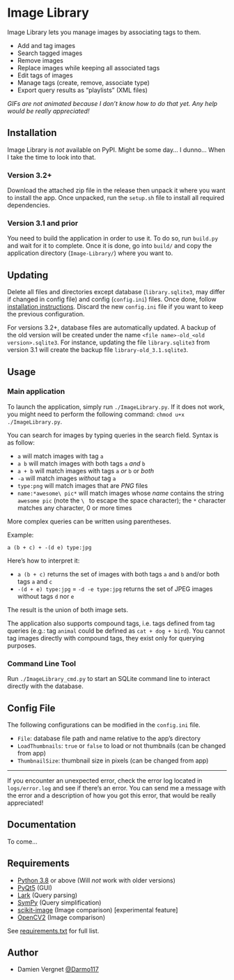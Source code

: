 # Image Library

Image Library lets you manage images by associating tags to them.

- Add and tag images
- Search tagged images
- Remove images
- Replace images while keeping all associated tags
- Edit tags of images
- Manage tags (create, remove, associate type)
- Export query results as “playlists” (XML files)

*GIFs are not animated because I don’t know how to do that yet. Any help would be really appreciated!*

## Installation

Image Library is *not* available on PyPI. Might be some day… I dunno… When I take the time to look into that.

### Version 3.2+

Download the attached zip file in the release then unpack it where you want to install the app. Once unpacked, run the
`setup.sh` file to install all required dependencies.

### Version 3.1 and prior

You need to build the application in order to use it. To do so, run `build.py` and wait for it to complete. Once it is
done, go into `build/` and copy the application directory (`Image-Library/`) where you want to.

## Updating

Delete all files and directories except database (`library.sqlite3`, may differ if changed in config file) and
config (`config.ini`) files. Once done, follow [installation instructions](#Installation). Discard the new `config.ini`
file if you want to keep the previous configuration.

For versions 3.2+, database files are automatically updated. A backup of the old version will be created under the
name `<file name>-old_<old version>.sqlite3`. For instance, updating the file `library.sqlite3` from version 3.1 will
create the backup file `library-old_3.1.sqlite3`.

## Usage

### Main application

To launch the application, simply run `./ImageLibrary.py`. If it does not work, you might need to perform the following
command: `chmod u+x ./ImageLibrary.py`.

You can search for images by typing queries in the search field. Syntax is as follow:

- `a` will match images with tag `a`
- `a b` will match images with both tags `a` *and* `b`
- `a + b` will match images with tags `a` *or* `b` or *both*
- `-a` will match images *without* tag `a`
- `type:png` will match images that are *PNG* files
- `name:*awesome\ pic*` will match images whose *name* contains the string `awesome pic` (note the `\ ` to escape the
  space character); the `*` character matches any character, 0 or more times

More complex queries can be written using parentheses.

Example:

```
a (b + c) + -(d e) type:jpg
```

Here’s how to interpret it:

- `a (b + c)` returns the set of images with both tags `a` and `b` and/or both tags `a` and `c`
- `-(d + e) type:jpg` = `-d -e type:jpg` returns the set of JPEG images without tags `d` nor `e`

The result is the union of both image sets.

The application also supports compound tags, i.e. tags defined from tag queries (e.g.: tag `animal` could be defined as
`cat + dog + bird`). You cannot tag images directly with compound tags, they exist only for querying purposes.

### Command Line Tool

Run `./ImageLibrary_cmd.py` to start an SQLite command line to interact directly with the database.

## Config File

The following configurations can be modified in the `config.ini` file.

- `File`: database file path and name relative to the app’s directory
- `LoadThumbnails`: `true` or `false` to load or not thumbnails (can be changed from app)
- `ThumbnailSize`: thumbnail size in pixels (can be changed from app)

---

If you encounter an unexpected error, check the error log located in `logs/error.log` and see if there’s an error. You
can send me a message with the error and a description of how you got this error, that would be really appreciated!

## Documentation

To come…

## Requirements

- [Python 3.8](https://www.python.org/downloads/release/python-380/) or above (Will *not* work with older versions)
- [PyQt5](https://pypi.org/project/PyQt5/) (GUI)
- [Lark](https://pypi.org/project/lark-parser/) (Query parsing)
- [SymPy](https://pypi.org/project/sympy/) (Query simplification)
- [scikit-image](https://pypi.org/project/scikit-image/) (Image comparison) \[experimental feature]
- [OpenCV2](https://pypi.org/project/cv2imageload/) (Image comparison)

See [requirements.txt](https://github.com/Darmo117/ImageDatabase/blob/master/requirements.txt) for full list.

## Author

- Damien Vergnet [@Darmo117](https://github.com/Darmo117)
